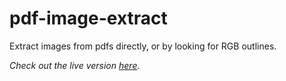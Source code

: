 # pdf-image-extract

Extract images from pdfs directly, or by looking for RGB outlines.

*Check out the live version [here](https://ztoben.github.io/pdf-image-extract/).*

